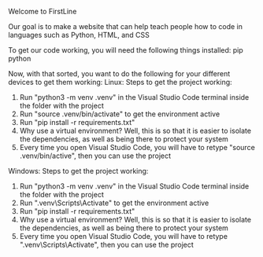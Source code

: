 Welcome to FirstLine

Our goal is to make a website that can help teach people how to code in languages such as Python, HTML, and CSS


To get our code working, you will need the following things installed:
pip
python

Now, with that sorted, you want to do the following for your different devices to get them working:
Linux:
Steps to get the project working:
  1. Run "python3 -m venv .venv" in the Visual Studio Code terminal inside the folder with the project
  2. Run "source .venv/bin/activate" to get the environment active
  3. Run "pip install -r requirements.txt"
  4. Why use a virtual environment? Well, this is so that it is easier to isolate the dependencies, as well as being there to protect your system
  5. Every time you open Visual Studio Code, you will have to retype "source .venv/bin/active", then you can use the project

Windows:
Steps to get the project working:
  1. Run "python3 -m venv .venv" in the Visual Studio Code terminal inside the folder with the project
  2. Run ".venv\Scripts\Activate" to get the environment active
  3. Run "pip install -r requirements.txt"
  4. Why use a virtual environment? Well, this is so that it is easier to isolate the dependencies, as well as being there to protect your system
  5. Every time you open Visual Studio Code, you will have to retype ".venv\Scripts\Activate", then you can use the project

